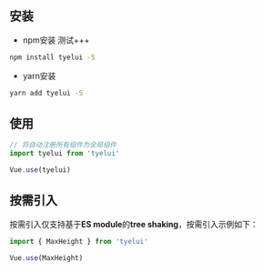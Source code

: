 ## 安装

* npm安装 测试+++

```sh
npm install tyelui -S
```

* yarn安装
```sh
yarn add tyelui -S
```

## 使用

```js
// 将自动注册所有组件为全局组件
import tyelui from 'tyelui'

Vue.use(tyelui)
```

## 按需引入

按需引入仅支持基于**ES module**的**tree shaking**，按需引入示例如下：

```js
import { MaxHeight } from 'tyelui'

Vue.use(MaxHeight)
```
 